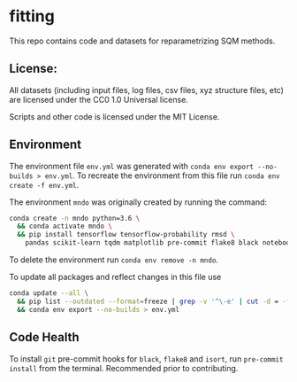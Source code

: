 # fitting

This repo contains code and datasets for reparametrizing SQM methods.

## License:

All datasets (including input files, log files, csv files, xyz structure files, etc) are licensed under the CC0 1.0 Universal license.

Scripts and other code is licensed under the MIT License.

## Environment

The environment file `env.yml` was generated with `conda env export --no-builds > env.yml`. To recreate the environment from this file run `conda env create -f env.yml`.

The environment `mndo` was originally created by running the command:

```sh
conda create -n mndo python=3.6 \
  && conda activate mndo \
  && pip install tensorflow tensorflow-probability rmsd \
    pandas scikit-learn tqdm matplotlib pre-commit flake8 black notebook plotly
```

To delete the environment run `conda env remove -n mndo`.

To update all packages and reflect changes in this file use

```sh
conda update --all \
  && pip list --outdated --format=freeze | grep -v '^\-e' | cut -d = -f 1 | xargs -n1 pip install -U \
  && conda env export --no-builds > env.yml
```

## Code Health

To install `git` pre-commit hooks for `black`, `flake8` and `isort`, run `pre-commit install` from the terminal. Recommended prior to contributing.
